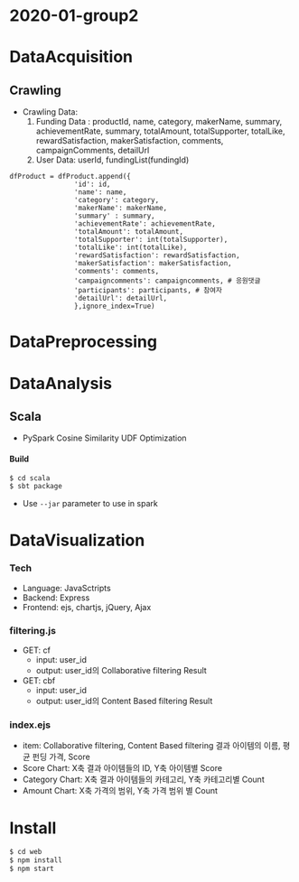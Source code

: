 # 2020-01-group2

# DataAcquisition
## Crawling
- Crawling Data:
  1) Funding Data :  productId, name, category, makerName, summary, achievementRate, summary, totalAmount, totalSupporter, totalLike, rewardSatisfaction, makerSatisfaction, comments, campaignComments, detailUrl
  2) User Data: userId, fundingList(fundingId)


```
dfProduct = dfProduct.append({
                'id': id,
                'name': name,
                'category': category,
                'makerName': makerName,
                'summary' : summary,
                'achievementRate': achievementRate,
                'totalAmount': totalAmount,
                'totalSupporter': int(totalSupporter),
                'totalLike': int(totalLike),
                'rewardSatisfaction': rewardSatisfaction, 
                'makerSatisfaction': makerSatisfaction,
                'comments': comments,
                'campaigncomments': campaigncomments, # 응원댓글 
                'participants': participants, # 참여자
                'detailUrl': detailUrl,
                },ignore_index=True)
```



# DataPreprocessing


# DataAnalysis
## Scala
- PySpark Cosine Similarity UDF Optimization
#### Build
```sh
$ cd scala
$ sbt package
```
- Use ```--jar``` parameter to use in spark


# DataVisualization
### Tech
- Language: JavaSctripts
- Backend: Express
- Frontend: ejs, chartjs, jQuery, Ajax

### filtering.js
 - GET: cf
   - input: user_id
   - output: user_id의 Collaborative filtering Result
 - GET: cbf
   - input: user_id
   - output: user_id의 Content Based filtering Result

### index.ejs
 - item: Collaborative filtering, Content Based filtering 결과 아이템의 이름, 평균 펀딩 가격, Score
 - Score Chart: X축 결과 아이템들의 ID, Y축 아이템별 Score
 - Category Chart: X축 결과 아이템들의 카테고리, Y축 카테고리별 Count
 - Amount Chart: X축 가격의 범위, Y축 가격 범위 별 Count

# Install

```sh
$ cd web
$ npm install
$ npm start
```

